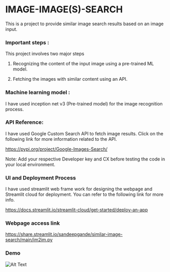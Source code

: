
# IMAGE-IMAGE(S)-SEARCH

This is a project to provide similar image search results based on an image input.

### Important steps :

This project involves two major steps

1) Recognizing the content of the input image using a pre-trained ML model.

2) Fetching the images with similar content using an API.

### Machine learning model :
I have used inception net v3 (Pre-trained model) for the image recognition process.

### API Reference:

I have used Google Custom Search API to fetch image results. Click on the following link for more information related to the API.

https://pypi.org/project/Google-Images-Search/

Note: Add your respective Developer key and CX before testing the code in your local environment.

### UI and Deployment Process

I have used streamlit web frame work for designing the webpage and Streamlit cloud for deployment.
You can refer to the following link for more info.

https://docs.streamlit.io/streamlit-cloud/get-started/deploy-an-app

### Webpage access link

https://share.streamlit.io/sandeepgande/similar-image-search/main/im2im.py

### Demo

![Alt Text](https://media.giphy.com/media/mS43LbgCQoN1sTOlqa/giphy.gif)
